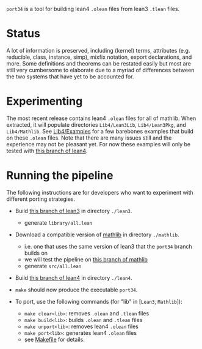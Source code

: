 `port34` is a tool for building lean4 `.olean` files from lean3 `.tlean` files.

# Status

A lot of information is preserved, including (kernel) terms, attributes (e.g. reducible, class, instance, simp), mixfix notation, export declarations, and more.
Some definitions and theorems can be restated easily
but most are still very cumbersome to elaborate due to a myriad of differences between the two systems that have yet to be accounted for.

# Experimenting

The most recent release contains lean4 `.olean` files for all of mathlib.
When extracted, it will populate directories `Lib4/Lean3Lib`, `Lib4/Lean3Pkg`, and `Lib4/Mathlib`.
See [Lib4/Examples](https://github.com/dselsam/port34/tree/master/Lib4/Examples) for a few barebones examples that build on these `.olean` files.
Note that there are many issues still and the experience may not be pleasant yet.
For now these examples will only be tested with [this branch of lean4](https://github.com/dselsam/lean4/tree/port34).

# Running the pipeline

The following instructions are for developers who want to experiment with different porting strategies.

- Build [this branch of lean3](https://github.com/dselsam/lean/tree/port34) in directory `./lean3`.
  - generate `library/all.lean`

- Download a compatible version of [mathlib](https://github.com/leanprover-community/mathlib) in directory `./mathlib`.
  - i.e. one that uses the same version of lean3 that the `port34` branch builds on
  - we will test the pipeline on [this branch of mathlib](https://github.com/dselsam/mathlib/tree/port34)
  - generate `src/all.lean`

- Build [this branch of lean4](https://github.com/dselsam/lean4/tree/port34) in directory `./lean4`.

- `make` should now produce the executable `port34`.

- To port, use the following commands (for "lib" in [`Lean3`, `Mathlib`]):
  - `make clear<lib>`: removes `.olean` and `.tlean` files
  - `make build<lib>`: builds `.olean` and `.tlean` files
  - `make unport<lib>`: removes lean4 `.olean` files
  - `make port<lib>`: generates lean4 `.olean` files
  - see [Makefile](https://github.com/dselsam/port34/blob/master/Makefile) for details.
